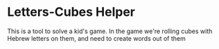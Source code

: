# Letters-Cubes Helper
This is a tool to solve a kid's game.
In the game we're rolling cubes with Hebrew letters on them, and need to create words out of them

